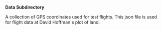 **Data Subdirectory**

A collection of GPS coordinates used for test flights.
This json file is used for flight data at David Hoffman's plot of land.
